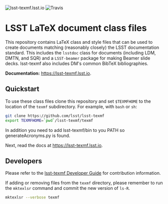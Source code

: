 ![lsst-texmf.lsst.io](https://img.shields.io/badge/lsst--texmf-lsst.io-blue.svg "Documentation") ![Travis](https://img.shields.io/travis/lsst/lsst-texmf/master.svg "Build status")

# LSST LaTeX document class files

This repository contains LaTeX class and style files that can be used to create documents matching (reasonably closely) the LSST documentation standard.
This includes the `lsstdoc` class for documents (including LDM, DMTN, and SQR) and a `LSST-beamer` package for making Beamer slide decks.
lsst-texmf also includes DM's common BibTeX bibliographies.

**Documentation:** https://lsst-texmf.lsst.io.

## Quickstart

To use these class files clone this repository and set `$TEXMFHOME` to the location of the `texmf` subdirectory.
For example, with `bash` or `sh`:

```bash
git clone https://github.com/lsst/lsst-texmf
export TEXMFHOME=`pwd`/lsst-texmf/texmf
```

In addition you need to add lsst-texmf/bin to you PATH so generateAcronyms.py is found.


Next, read the docs at https://lsst-texmf.lsst.io.

## Developers

Please refer to the [lsst-texmf Developer Guide](https://lsst-texmf.lsst.io/developer.html) for contribution information.

If adding or removing files from the `texmf` directory, please remember to run the `mktexlsr` command and commit the new version of `ls-R`.

```bash
mktexlsr --verbose texmf
```
